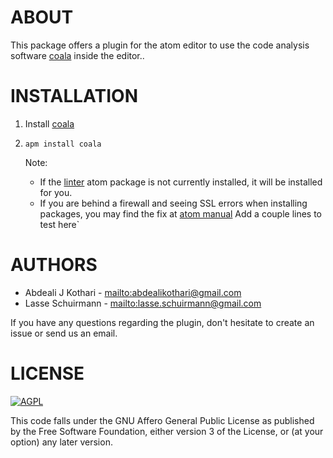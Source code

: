 # ABOUT

This package offers a plugin for the atom editor to use the code analysis
software [coala](https://github.com/coala/coala) inside the
editor..

# INSTALLATION

1.  Install [coala](https://github.com/coala/coala)
2.  `apm install coala` 

    Note:
     * If the [linter](https://github.com/steelbrain/linter) atom package is not currently installed, it will be installed for you.
     * If you are behind a firewall and seeing SSL errors when installing packages, you may find the fix at [atom manual](http://flight-manual.atom.io/getting-started/sections/installing-atom/#setting-up-a-proxy)
Add a couple lines to test here`

# AUTHORS

*   Abdeali J Kothari - <mailto:abdealikothari@gmail.com>
*   Lasse Schuirmann - <mailto:lasse.schuirmann@gmail.com>

If you have any questions regarding the plugin, don't hesitate
to create an issue or send us an email.

# LICENSE

[![AGPL](https://img.shields.io/github/license/coala/coala.svg)](https://www.gnu.org/licenses/agpl-3.0.html)

This code falls under the GNU Affero General Public License as
published by the Free Software Foundation, either version 3 of
the License, or (at your option) any later version.
